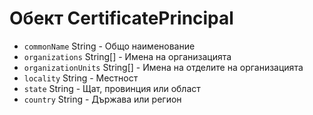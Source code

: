 # Обект CertificatePrincipal

* `commonName` String - Общо наименование
* `organizations` String[] - Имена на организацията
* `organizationUnits` String[] - Имена на отделите на организацията
* `locality` String - Местност
* `state` String - Щат, провинция или област
* `country` String - Държава или регион